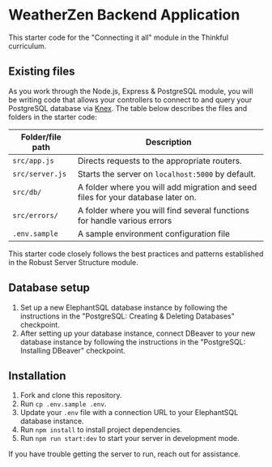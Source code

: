 # WeatherZen Backend Application


This starter code for the "Connecting it all" module in the Thinkful curriculum.

## Existing files

As you work through the Node.js, Express & PostgreSQL module, you will be writing code that allows your controllers to connect to and query your PostgreSQL database via [Knex](http://knexjs.org/). The table below describes the files and folders in the starter code:

| Folder/file path                 | Description                                                                                                           |
| -------------------------------- | --------------------------------------------------------------------------------------------------------------------- |
| `src/app.js`                     | Directs requests to the appropriate routers.                                                                          |
| `src/server.js`                  | Starts the server on `localhost:5000` by default.                                                                     |
| `src/db/`                        | A folder where you will add migration and seed files for your database later on.                                      |
| `src/errors/`                    | A folder where you will find several functions for handle various errors                                   |
| `.env.sample`                    | A sample environment configuration file                                                                               |


This starter code closely follows the best practices and patterns established in the Robust Server Structure module.

## Database setup

1. Set up a new ElephantSQL database instance by following the instructions in the "PostgreSQL: Creating & Deleting Databases" checkpoint.
1. After setting up your database instance, connect DBeaver to your new database instance by following the instructions in the "PostgreSQL: Installing DBeaver" checkpoint.

## Installation

1. Fork and clone this repository.
1. Run `cp .env.sample .env`.
1. Update your `.env` file with a connection URL to your ElephantSQL database instance.
1. Run `npm install` to install project dependencies.
1. Run `npm run start:dev` to start your server in development mode.

If you have trouble getting the server to run, reach out for assistance.

